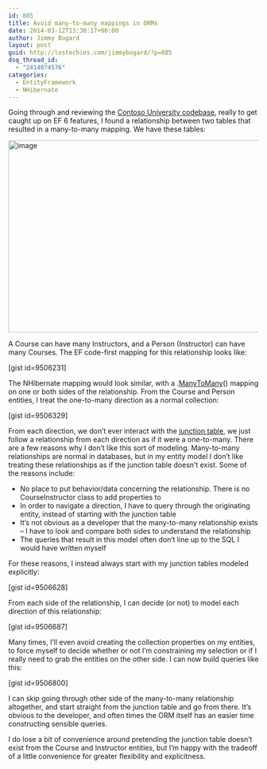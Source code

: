 ```yaml
---
id: 885
title: Avoid many-to-many mappings in ORMs
date: 2014-03-12T13:30:17+00:00
author: Jimmy Bogard
layout: post
guid: http://lostechies.com/jimmybogard/?p=885
dsq_thread_id:
  - "2414074576"
categories:
  - EntityFramework
  - NHibernate
---
```

Going through and reviewing the [Contoso University codebase](http://www.asp.net/mvc/tutorials/getting-started-with-ef-using-mvc), really to get caught up on EF 6 features, I found a relationship between two tables that resulted in a many-to-many mapping. We have these tables:

[<img style="border-top: 0px;border-right: 0px;border-bottom: 0px;padding-top: 0px;padding-left: 0px;border-left: 0px;padding-right: 0px" border="0" alt="image" src="http://lostechies.com/jimmybogard/files/2014/03/image_thumb2.png" width="541" height="386" />](http://lostechies.com/jimmybogard/files/2014/03/image2.png)

A Course can have many Instructors, and a Person (Instructor) can have many Courses. The EF code-first mapping for this relationship looks like:

[gist id=9506231]

The NHibernate mapping would look similar, with a .[ManyToMany](http://nhforge.org/doc/nh/en/index.html#collections-ofvalues)() mapping on one or both sides of the relationship. From the Course and Person entities, I treat the one-to-many direction as a normal collection:

[gist id=9506329]

From each direction, we don’t ever interact with the [junction table](http://en.wikipedia.org/wiki/Junction_table), we just follow a relationship from each direction as if it were a one-to-many. There are a few reasons why I don’t like this sort of modeling. Many-to-many relationships are normal in databases, but in my entity model I don’t like treating these relationships as if the junction table doesn’t exist. Some of the reasons include:

  * No place to put behavior/data concerning the relationship. There is no CourseInstructor class to add properties to
  * In order to navigate a direction, I have to query through the originating entity, instead of starting with the junction table
  * It’s not obvious as a developer that the many-to-many relationship exists – I have to look and compare both sides to understand the relationship
  * The queries that result in this model often don’t line up to the SQL I would have written myself

For these reasons, I instead always start with my junction tables modeled explicitly:

[gist id=9506628]

From each side of the relationship, I can decide (or not) to model each direction of this relationship:

[gist id=9506687]

Many times, I’ll even avoid creating the collection properties on my entities, to force myself to decide whether or not I’m constraining my selection or if I really need to grab the entities on the other side. I can now build queries like this:

[gist id=9506800]

I can skip going through other side of the many-to-many relationship altogether, and start straight from the junction table and go from there. It’s obvious to the developer, and often times the ORM itself has an easier time constructing sensible queries.

I do lose a bit of convenience around pretending the junction table doesn’t exist from the Course and Instructor entities, but I’m happy with the tradeoff of a little convenience for greater flexibility and explicitness.